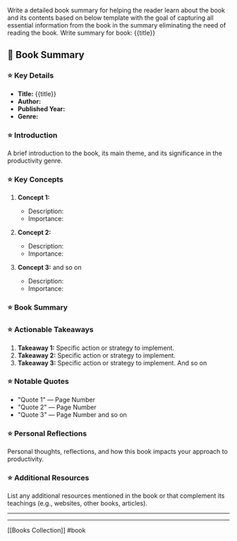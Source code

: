 Write a detailed book summary for helping the reader learn about the book and its contents based on below template with the goal of capturing all essential information from the book in the summary eliminating the need of reading the book. Write summary for book: {{title}}

## 📘 Book Summary

### ⭐ Key Details
- **Title:** {{title}}
- **Author:** 
- **Published Year:**
- **Genre:** 

### ⭐ Introduction
A brief introduction to the book, its main theme, and its significance in the productivity genre.

### ⭐ Key Concepts
1. **Concept 1:**
   - Description:
   - Importance:
   
2. **Concept 2:**
   - Description:
   - Importance:

3. **Concept 3:** and so on
   - Description:
   - Importance:

### ⭐ Book Summary

### ⭐ Actionable Takeaways
1. **Takeaway 1:** Specific action or strategy to implement.
2. **Takeaway 2:** Specific action or strategy to implement.
3. **Takeaway 3:** Specific action or strategy to implement. And so on

### ⭐ Notable Quotes
- "Quote 1" — Page Number
- "Quote 2" — Page Number
- "Quote 3" — Page Number and so on

### ⭐ Personal Reflections
Personal thoughts, reflections, and how this book impacts your approach to productivity.

### ⭐ Additional Resources
List any additional resources mentioned in the book or that complement its teachings (e.g., websites, other books, articles).

---


---
[[Books Collection]]
#book 